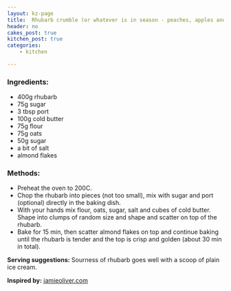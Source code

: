 ```yaml
---
layout: kz-page
title:  Rhubarb crumble (or whatever is in season - peaches, apples and blackberries, etc.)
header: no
cakes_post: true
kitchen_post: true
categories:
    - kitchen

---
```


### Ingredients:

* 400g rhubarb
* 75g sugar
* 3 tbsp port
* 100g cold butter
* 75g flour
* 75g oats
* 50g sugar
* a bit of salt
* almond flakes

### Methods:

* Preheat the oven to 200C.
* Chop the rhubarb into pieces (not too small), mix with sugar and port (optional) directly in the baking dish.
* With your hands mix flour, oats, sugar, salt and cubes of cold butter. Shape into clumps of random size and shape and scatter on top of the rhubarb.
* Bake for 15 min, then scatter almond flakes on top and continue baking until the rhubarb is tender and the top is crisp and golden (about 30 min in total).

**Serving suggestions:** Sourness of rhubarb goes well with a scoop of plain ice cream.

**Inspired by:** [jamieoliver.com][1]

[1]: https://www.jamieoliver.com/features/how-to-make-rhubarb-crumble/